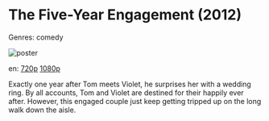 # The Five-Year Engagement (2012)

Genres: comedy

![poster](http://image.tmdb.org/t/p/w500/mnUhavveXHR2SH1OZD7bVWJpGcy.jpg)

en:
  [720p](magnet:?xt=urn:btih:7781C064490F5225AE0C345C0967C2203A1E960B&tr=udp://glotorrents.pw:6969/announce&tr=udp://tracker.opentrackr.org:1337/announce&tr=udp://torrent.gresille.org:80/announce&tr=udp://tracker.openbittorrent.com:80&tr=udp://tracker.coppersurfer.tk:6969&tr=udp://tracker.leechers-paradise.org:6969&tr=udp://p4p.arenabg.ch:1337&tr=udp://tracker.internetwarriors.net:1337)
  [1080p](magnet:?xt=urn:btih:7A17607FDF69E503DE83818F29C9D6DBFBCC7ED5&tr=udp://glotorrents.pw:6969/announce&tr=udp://tracker.opentrackr.org:1337/announce&tr=udp://torrent.gresille.org:80/announce&tr=udp://tracker.openbittorrent.com:80&tr=udp://tracker.coppersurfer.tk:6969&tr=udp://tracker.leechers-paradise.org:6969&tr=udp://p4p.arenabg.ch:1337&tr=udp://tracker.internetwarriors.net:1337)
  


Exactly one year after Tom meets Violet, he surprises her with a wedding ring. By all accounts, Tom and Violet are destined for their happily ever after. However, this engaged couple just keep getting tripped up on the long walk down the aisle.